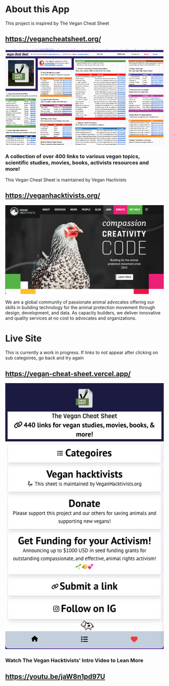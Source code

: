 # About this App

This project is inspired by The Vegan Cheat Sheet

## https://vegancheatsheet.org/

![Alt text](<src/Screen Shot 2023-06-13 at 11.23.38 AM.png>)

### A collection of over 400 links to various vegan topics, scientific studies, movies, books, activists resources and more!

This Vegan Cheat Sheet is maintained by Vegan Hactivists

## https://veganhacktivists.org/

![Alt text](src/veganhactivist_ss.png)

 We are a global community of passionate animal advocates offering our skills in building technology for the animal protection movement through design, development, and data. As capacity builders, we deliver innovative and quality services at no cost to advocates and organizations.

# Live Site

This is currently a work in progress. If links to not appear after clicking on sub categoires, go back and try again

 ## https://vegan-cheat-sheet.vercel.app/

![Alt text](src/web_app_ss.png)

### Watch The Vegan Hacktivists' Intro Video to Lean More

## https://youtu.be/jaW8n1pd97U
